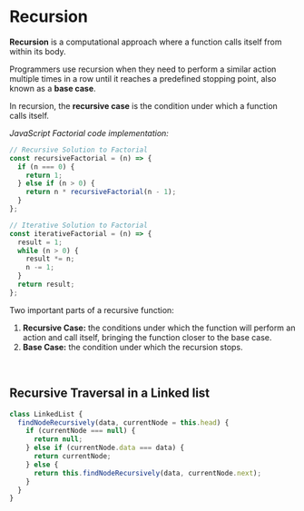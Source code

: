 # Recursion

**Recursion** is a computational approach where a function calls itself from within its body.

Programmers use recursion when they need to perform a similar action multiple times in a row until it reaches a predefined stopping point, also known as a **base case**.

In recursion, the **recursive case** is the condition under which a function calls itself.

_JavaScript Factorial code implementation:_

```js
// Recursive Solution to Factorial
const recursiveFactorial = (n) => {
  if (n === 0) {
    return 1;
  } else if (n > 0) {
    return n * recursiveFactorial(n - 1);
  }
};

// Iterative Solution to Factorial
const iterativeFactorial = (n) => {
  result = 1;
  while (n > 0) {
    result *= n;
    n -= 1;
  }
  return result;
};
```

Two important parts of a recursive function:

1. **Recursive Case:** the conditions under which the function will perform an action and call itself, bringing the function closer to the base case.
2. **Base Case:** the condition under which the recursion stops.

<br>

## Recursive Traversal in a Linked list

```js
class LinkedList {
  findNodeRecursively(data, currentNode = this.head) {
    if (currentNode === null) {
      return null;
    } else if (currentNode.data === data) {
      return currentNode;
    } else {
      return this.findNodeRecursively(data, currentNode.next);
    }
  }
}
```

<br>
